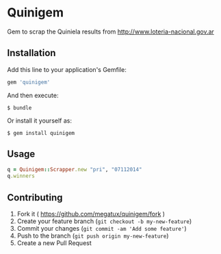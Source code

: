 # Quinigem

Gem to scrap the Quiniela results from http://www.loteria-nacional.gov.ar

## Installation

Add this line to your application's Gemfile:

```ruby
gem 'quinigem'
```

And then execute:

    $ bundle

Or install it yourself as:

    $ gem install quinigem

## Usage

```ruby
q = Quinigem::Scrapper.new "pri", "07112014"
q.winners
```

## Contributing

1. Fork it ( https://github.com/megatux/quinigem/fork )
2. Create your feature branch (`git checkout -b my-new-feature`)
3. Commit your changes (`git commit -am 'Add some feature'`)
4. Push to the branch (`git push origin my-new-feature`)
5. Create a new Pull Request
